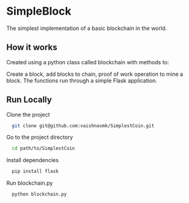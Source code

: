 
# SimpleBlock

The simplest implementation of a basic blockchain in the world.




## How it works

Created using a python class called blockchain with methods to:

Create a block, add blocks to chain, proof of work operation to mine a block. The functions run through a simple Flask application.  




## Run Locally

Clone the project

```bash
  git clone git@github.com:vaishnavmk/SimplestCoin.git
```

Go to the project directory

```bash
  cd path/to/SimplestCoin
```

Install dependencies

```bash
  pip install flask
```

Run blockchain.py

```bash
  python blockchain.py
```

